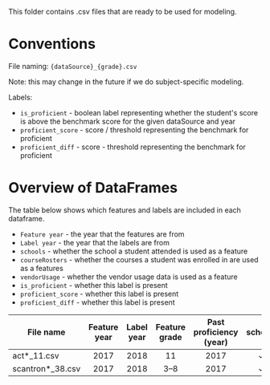 This folder contains .csv files that are ready to be used for modeling. 

# Conventions
File naming: `{dataSource}_{grade}.csv`

Note: this may change in the future if we do subject-specific modeling.

Labels:
- `is_proficient` - boolean label representing whether the student's score is above the benchmark score for the given dataSource and year
- `proficient_score` - score / threshold representing the benchmark for proficient
- `proficient_diff` - score - threshold representing the benchmark for proficient

# Overview of DataFrames
The table below shows which features and labels are included in each dataframe. 
- `Feature year` - the year that the features are from
- `Label year` - the year that the labels are from
- `schools` - whether the school a student attended is used as a feature
- `courseRosters` - whether the courses a student was enrolled in are used as a features
- `vendorUsage` - whether the vendor usage data is used as a feature
- `is_proficient` - whether this label is present
- `proficient_score` - whether this label is present
- `proficient_diff` - whether this label is present


| File name |  Feature year | Label year | Feature grade | Past proficiency (year) |  schools | courseRosters |  vendorUsage | is_proficient | proficient_score | proficient_diff |
| --- | :---: | :---: | :---: | :---: | :---: | :---: | :---: | :---: | :---: | :---: |
| act*_11.csv | 2017 | 2018 | 11 | 2017 | ✓ | ✓ | ✓ | ✓ | ✓ | x |
| scantron*_38.csv | 2017 | 2018 | 3–8 | 2017 | ✓ | ✓ | ✓ | ✓ | ✓ | x |
